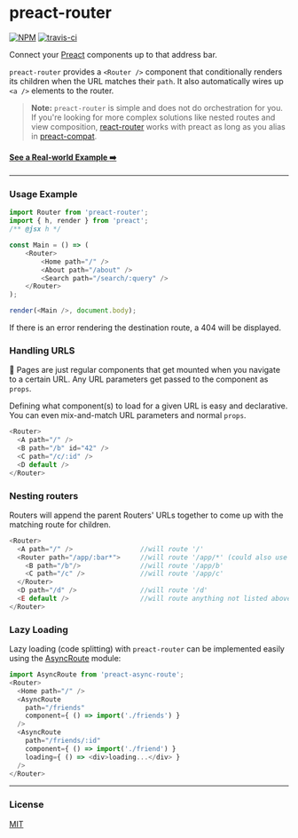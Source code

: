 # preact-router

[![NPM](http://img.shields.io/npm/v/preact-router.svg)](https://www.npmjs.com/package/preact-router)
[![travis-ci](https://travis-ci.org/developit/preact-router.svg)](https://travis-ci.org/developit/preact-router)

Connect your [Preact] components up to that address bar.

`preact-router` provides a `<Router />` component that conditionally renders its children when the URL matches their `path`. It also automatically wires up `<a />` elements to the router.

> **Note:** `preact-router` is simple and does not do orchestration for you. If you're looking for more complex solutions like nested routes and view composition, [react-router](https://github.com/ReactTraining/react-router) works with preact as long as you alias in [preact-compat](https://github.com/developit/preact-compat).

#### [See a Real-world Example :arrow_right:](http://jsfiddle.net/developit/qc73v9va/)

---


### Usage Example

```js
import Router from 'preact-router';
import { h, render } from 'preact';
/** @jsx h */

const Main = () => (
	<Router>
		<Home path="/" />
		<About path="/about" />
		<Search path="/search/:query" />
	</Router>
);

render(<Main />, document.body);
```

If there is an error rendering the destination route, a 404 will be displayed.

### Handling URLS

:information_desk_person: Pages are just regular components that get mounted when you navigate to a certain URL.
Any URL parameters get passed to the component as `props`.

Defining what component(s) to load for a given URL is easy and declarative.
You can even mix-and-match URL parameters and normal `props`.

```js
<Router>
  <A path="/" />
  <B path="/b" id="42" />
  <C path="/c/:id" />
  <D default />
</Router>
```

### Nesting routers

Routers will append the parent Routers' URLs together to come up with the matching route for children.

```js
<Router>
  <A path="/" />                 //will route '/'
  <Router path="/app/:bar*">     //will route '/app/*' (could also use default here)
    <B path="/b"/>               //will route '/app/b'
    <C path="/c" />              //will route '/app/c'
  </Router>
  <D path="/d" />                //will route '/d'
  <E default />                  //will route anything not listed above
</Router>
```

### Lazy Loading

Lazy loading (code splitting) with `preact-router` can be implemented easily using the [AsyncRoute](https://www.npmjs.com/package/preact-async-route) module:

```js
import AsyncRoute from 'preact-async-route';
<Router>
  <Home path="/" />
  <AsyncRoute
    path="/friends"
    component={ () => import('./friends') }
  />
  <AsyncRoute
    path="/friends/:id"
    component={ () => import('./friend') }
    loading={ () => <div>loading...</div> }
  />
</Router>
```

---


### License

[MIT]


[Preact]: https://github.com/developit/preact
[MIT]: http://choosealicense.com/licenses/mit/
